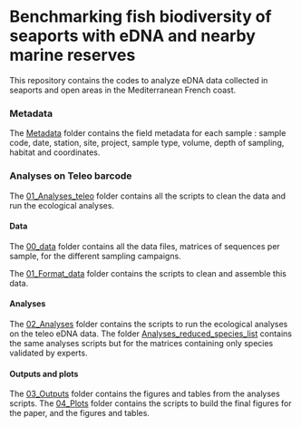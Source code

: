 # Benchmarking fish biodiversity of seaports with eDNA and nearby marine reserves

This repository contains the codes to analyze eDNA data collected in seaports and open areas in the Mediterranean French coast.


### Metadata
 
The [Metadata](00_Metadata/) folder contains the field metadata for each sample : sample code, date, station, site, project, sample type, volume, depth of sampling, habitat and coordinates.


### Analyses on Teleo barcode

The [01_Analyses_teleo](01_Analyses_teleo/) folder contains all the scripts to clean the data and run the ecological analyses.

#### Data

The [00_data](01_Analyses_teleo/00_data/) folder contains all the data files, matrices of sequences per sample, for the different sampling campaigns.

The [01_Format_data](01_Analyses_teleo/01_Format_data/) folder contains the scripts to clean and assemble this data.


#### Analyses


The [02_Analyses](01_Analyses_teleo/02_Analyses/) folder contains the scripts to run the ecological analyses on the teleo eDNA data.
The folder [Analyses_reduced_species_list](01_Analyses_teleo/02_Analyses/Analyses_reduced_species_list/) contains the same analyses scripts but for the matrices containing only species validated by experts.


#### Outputs and plots

The [03_Outputs](01_Analyses_teleo/03_Outputs/) folder contains the figures and tables from the analyses scripts.
The [04_Plots](01_Analyses_teleo/04_Plots/) folder contains the scripts to build the final figures for the paper, and the figures and tables.



